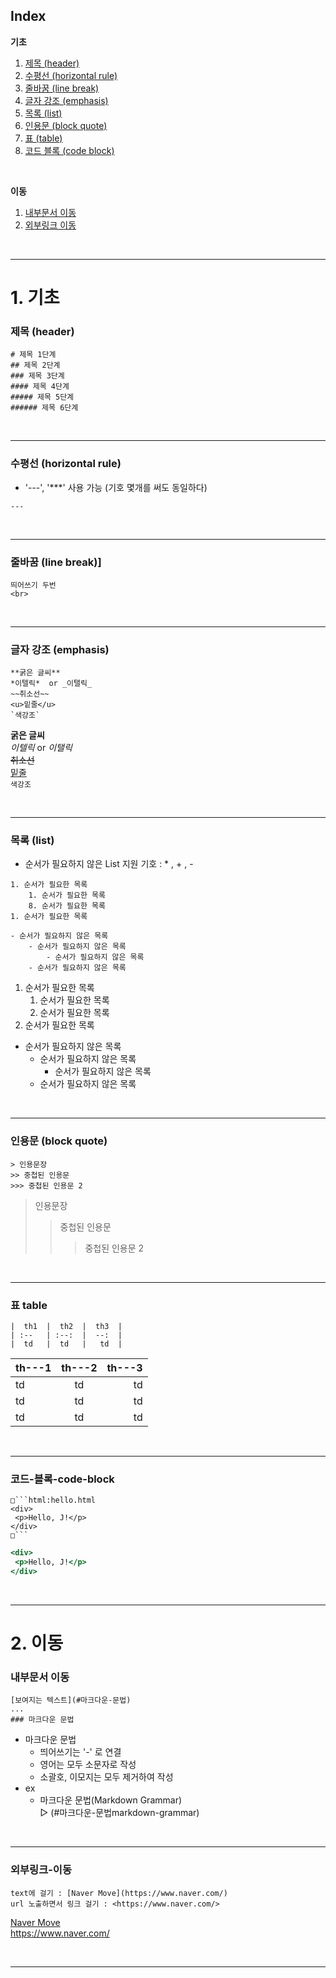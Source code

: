 ## Index
 **기초**
1. [제목 (header)](#제목-header)
1. [수평선 (horizontal rule)](#수평선-horizontal-rule)
1. [줄바꿈 (line break)](#줄바꿈-line-break)
1. [글자 강조 (emphasis)](#글자-강조-emphasis)
1. [목록 (list)](#목록-list)
1. [인용문 (block quote)](#인용문-block-quote)
1. [표 (table)](#표-table)
1. [코드 블록 (code block)](#코드-블록-code-block)
    
<br>

**이동** 
1. [내부문서 이동](#내부문서-이동)
2. [외부링크 이동](#외부링크-이동)


<br>

---------------------------------------------------
# 1. 기초

### 제목 (header)
```
# 제목 1단계
## 제목 2단계  
### 제목 3단계
#### 제목 4단계
##### 제목 5단계
###### 제목 6단계 
```

<br/>

---------------------------------------------------
### 수평선 (horizontal rule)
- '---', '***' 사용 가능 (기호 몇개를 써도 동일하다)
```
---
```

<br/>

---------------------------------------------------
### 줄바꿈 (line break)]
```
띄어쓰기 두번
<br>
```

<br/>

---------------------------------------------------
### 글자 강조 (emphasis)
```
**굵은 글씨**  
*이텔릭*  or _이탤릭_  
~~취소선~~  
<u>밑줄</u>
`색강조`
```
**굵은 글씨**  
*이텔릭*  or _이탤릭_   
~~취소선~~  
<u>밑줄</u>  
`색강조` 

<br/>

---------------------------------------------------
### 목록 (list)
- 순서가 필요하지 않은 List 지원 기호 : * , + , -
```
1. 순서가 필요한 목록
    1. 순서가 필요한 목록
    8. 순서가 필요한 목록
1. 순서가 필요한 목록

- 순서가 필요하지 않은 목록
    - 순서가 필요하지 않은 목록
        - 순서가 필요하지 않은 목록
    - 순서가 필요하지 않은 목록
```
1. 순서가 필요한 목록
    1. 순서가 필요한 목록
    8. 순서가 필요한 목록
1. 순서가 필요한 목록

- 순서가 필요하지 않은 목록
    - 순서가 필요하지 않은 목록
        - 순서가 필요하지 않은 목록
    - 순서가 필요하지 않은 목록

<br>

---------------------------------------------------
### 인용문 (block quote)
```
> 인용문장
>> 중첩된 인용문
>>> 중첩된 인용문 2
```
> 인용문장
>> 중첩된 인용문
>>> 중첩된 인용문 2

<br>

---------------------------------------------------
### 표 table 

```
|  th1  |  th2  |  th3  |
| :--   | :--:  |  --:  |
|  td   |  td   |   td  |
```

|  th---1  |  th---2  |  th---3  |
| :--      |   :--:   |    --:   |
|    td    |    td    |    td    |
|    td    |    td    |    td    |
|    td    |    td    |    td    |


<br>

---------------------------------------------------
### 코드-블록-code-block
```
□```html:hello.html
<div>
 <p>Hello, J!</p>
</div>
□```
```
```html:hello.html
<div>
 <p>Hello, J!</p>
</div>
```

<br>

---------------------------------------------------
# 2. 이동

### 내부문서 이동
```
[보여지는 텍스트](#마크다운-문법)
... 
### 마크다운 문법
```
- 마크다운 문법
  - 띄어쓰기는 '-' 로 연결
  - 영어는 모두 소문자로 작성
  - 소괄호, 이모지는 모두 제거하여 작성
- ex
  - 마크다운 문법(Markdown Grammar) <br>
  ▷ (#마크다운-문법markdown-grammar)

<br>

---------------------------------------------------
### 외부링크-이동
```
text에 걸기 : [Naver Move](https://www.naver.com/)  
url 노출하면서 링크 걸기 : <https://www.naver.com/>
```
[Naver Move](https://www.naver.com/) <br>
<https://www.naver.com/>


<br>

---------------------------------------------------